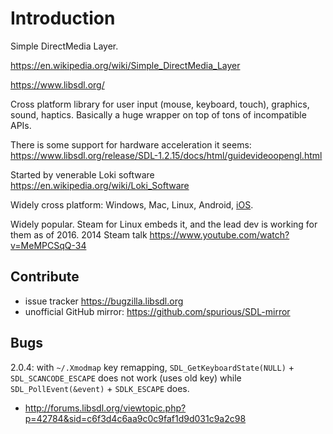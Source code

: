 # Introduction

Simple DirectMedia Layer.

<https://en.wikipedia.org/wiki/Simple_DirectMedia_Layer>

<https://www.libsdl.org/>

Cross platform library for user input (mouse, keyboard, touch), graphics, sound, haptics. Basically a huge wrapper on top of tons of incompatible APIs.

There is some support for hardware acceleration it seems: <https://www.libsdl.org/release/SDL-1.2.15/docs/html/guidevideoopengl.html>

Started by venerable Loki software <https://en.wikipedia.org/wiki/Loki_Software>

Widely cross platform: Windows, Mac, Linux, Android, [iOS](http://stackoverflow.com/questions/23063659/porting-sdl-app-to-ios).

Widely popular. Steam for Linux embeds it, and the lead dev is working for them as of 2016. 2014 Steam talk <https://www.youtube.com/watch?v=MeMPCSqQ-34>

## Contribute

- issue tracker <https://bugzilla.libsdl.org>
- unofficial GitHub mirror: <https://github.com/spurious/SDL-mirror>

## Bugs

2.0.4: with `~/.Xmodmap` key remapping, `SDL_GetKeyboardState(NULL)` + `SDL_SCANCODE_ESCAPE` does not work (uses old key) while `SDL_PollEvent(&event)` + `SDLK_ESCAPE` does.

- http://forums.libsdl.org/viewtopic.php?p=42784&sid=c6f3d4c6aa9c0c9faf1d9d031c9a2c98

